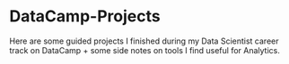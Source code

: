 # DataCamp-Projects
Here are some guided projects I finished during my Data Scientist career track on DataCamp + some side notes on tools I find useful for Analytics.
